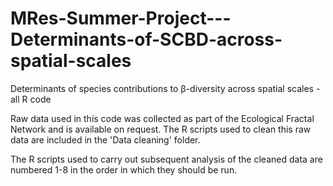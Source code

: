 # MRes-Summer-Project---Determinants-of-SCBD-across-spatial-scales

Determinants of species contributions to β-diversity across spatial scales - all R code

Raw data used in this code was collected as part of the Ecological Fractal Network and is available on request. The R scripts used to clean this raw data are included in the 'Data cleaning' folder.

The R scripts used to carry out subsequent analysis of the cleaned data are numbered 1-8 in the order in which they should be run.
